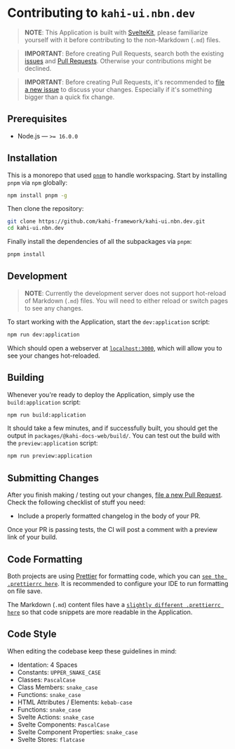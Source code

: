 # Contributing to `kahi-ui.nbn.dev`

> **NOTE**: This Application is built with [SvelteKit](https://kit.svelte.dev), please familiarize yourself with it before contributing to the non-Markdown (`.md`) files.

> **IMPORTANT**: Before creating Pull Requests, search both the existing [issues](https://github.com/novacbn/kahi-ui/issues) and [Pull Requests](https://github.com/kahi-framework/kahi-ui.nbn.dev/pulls). Otherwise your contributions might be declined.

> **IMPORTANT**: Before creating Pull Requests, it's recommended to [file a new issue](https://github.com/novacbn/kahi-ui/issues/new/choose) to discuss your changes. Especially if it's something bigger than a quick fix change.

## Prerequisites

-   Node.js — `>= 16.0.0`

## Installation

This is a monorepo that used [`pnpm`](https://pnpm.js.org/en/) to handle workspacing. Start by installing `pnpm` via `npm` globally:

```bash
npm install pnpm -g
```

Then clone the repository:

```bash
git clone https://github.com/kahi-framework/kahi-ui.nbn.dev.git
cd kahi-ui.nbn.dev
```

Finally install the dependencies of all the subpackages via `pnpm`:

```bash
pnpm install
```

## Development

> **NOTE**: Currently the development server does not support hot-reload of Markdown (`.md`) files. You will need to either reload or switch pages to see any changes.

To start working with the Application, start the `dev:application` script:

```bash
npm run dev:application
```

Which should open a webserver at [`localhost:3000`](http://localhost:3000), which will allow you to see your changes hot-reloaded.

## Building

Whenever you're ready to deploy the Application, simply use the `build:application` script:

```bash
npm run build:application
```

It should take a few minutes, and if successfully built, you should get the output in `packages/@kahi-docs-web/build/`. You can test out the build with the `preview:application` script:

```bash
npm run preview:application
```

## Submitting Changes

After you finish making / testing out your changes, [file a new Pull Request](https://github.com/kahi-framework/kahi-ui.nbn.dev/compare). Check the following checklist of stuff you need:

-   Include a properly formatted changelog in the body of your PR.

Once your PR is passing tests, the CI will post a comment with a preview link of your build.

## Code Formatting

Both projects are using [Prettier](https://prettier.io/) for formatting code, which you can [`see the .prettierrc here`](./.prettierrc). It is recommended to configure your IDE to run formatting on file save.

The Markdown (`.md`) content files have a [`slightly different .prettierrc here`](./content/.prettierrc) so that code snippets are more readable in the Application.

## Code Style

When editing the codebase keep these guidelines in mind:

-   Identation: 4 Spaces
-   Constants: `UPPER_SNAKE_CASE`
-   Classes: `PascalCase`
-   Class Members: `snake_case`
-   Functions: `snake_case`
-   HTML Attributes / Elements: `kebab-case`
-   Functions: `snake_case`
-   Svelte Actions: `snake_case`
-   Svelte Components: `PascalCase`
-   Svelte Component Properties: `snake_case`
-   Svelte Stores: `flatcase`
